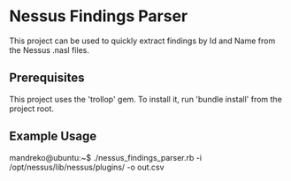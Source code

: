 Nessus Findings Parser
======================

This project can be used to quickly extract findings by Id and Name from the Nessus .nasl files.

Prerequisites
-------------
This project uses the 'trollop' gem. To install it, run 'bundle install' from the project root.

Example Usage
-------------
mandreko@ubuntu:~$ ./nessus_findings_parser.rb -i /opt/nessus/lib/nessus/plugins/ -o out.csv